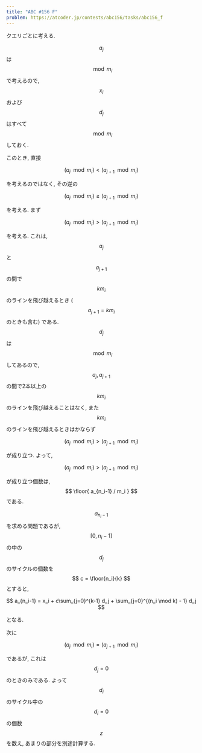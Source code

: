 ```yaml
---
title: "ABC #156 F"
problem: https://atcoder.jp/contests/abc156/tasks/abc156_f
---
```

クエリごとに考える.

$$ a_j $$ は $$ \mod m_i $$ で考えるので, $$ x_i $$ および $$ d_j $$ はすべて $$ \mod m_i $$ しておく.

このとき, 直接

$$
(a_j \mod m_i) \lt (a_{j+1} \mod m_i)
$$

を考えるのではなく, その逆の

$$
(a_j \mod m_i) \geq (a_{j+1} \mod m_i)
$$

を考える. まず

$$
(a_j \mod m_i) \gt (a_{j+1} \mod m_i)
$$

を考える. これは, $$ a_j $$ と $$ a_{j+1} $$ の間で $$ km_i $$ のラインを飛び越えるとき ($$ a_{j+1} = km_i $$ のときも含む) である. $$ d_j $$ は $$ \mod m_i $$ してあるので, $$ a_j, a_{j+1} $$ の間で2本以上の $$ km_i $$ のラインを飛び越えることはなく, また $$ km_i $$ のラインを飛び越えるときはかならず

$$
(a_j \mod m_i) \gt (a_{j+1} \mod m_i)
$$

が成り立つ. よって,

$$
(a_j \mod m_i) \gt (a_{j+1} \mod m_i)
$$

が成り立つ個数は, $$ \floor{ a_{n_i-1} / m_i } $$ である.

$$ a_{n_i-1} $$ を求める問題であるが, $$ [0, n_i-1] $$ の中の $$ d_j $$ のサイクルの個数を $$ c = \floor{n_i}{k} $$ とすると,

$$
a_{n_i-1} = x_i + c\sum_{j=0}^{k-1} d_j + \sum_{j=0}^{(n_i \mod k) - 1} d_j
$$

となる.

次に

$$
(a_j \mod m_i) = (a_{j+1} \mod m_i)
$$

であるが, これは $$ d_j = 0 $$ のときのみである. よって $$ d_i $$ のサイクル中の $$ d_i = 0 $$ の個数 $$ z $$ を数え, あまりの部分を別途計算する.
